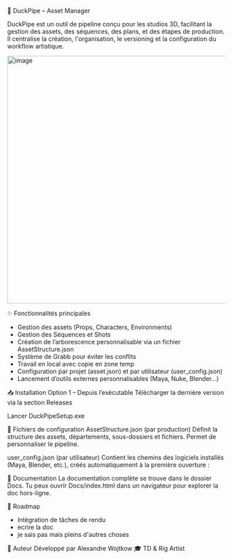 🦆 DuckPipe – Asset Manager

DuckPipe est un outil de pipeline conçu pour les studios 3D, facilitant la gestion des assets, des séquences, des plans, et des étapes de production. 
Il centralise la création, l'organisation, le versioning et la configuration du workflow artistique.

<img width="1100" height="572" alt="image" src="https://github.com/user-attachments/assets/95c96de0-b1bd-40cc-8931-3d482af5efd9" />


✨ Fonctionnalités principales
- Gestion des assets (Props, Characters, Environments)
- Gestion des Séquences et Shots
- Création de l’arborescence personnalisable via un fichier AssetStructure.json
- Système de Grabb pour éviter les conflits
- Travail en local avec copie en zone temp
- Configuration par projet (asset.json) et par utilisateur (user_config.json)
- Lancement d’outils externes personnalisables (Maya, Nuke, Blender…)


📥 Installation
Option 1 – Depuis l’exécutable
Télécharger la dernière version via la section Releases

Lancer DuckPipeSetup.exe


🔧 Fichiers de configuration
AssetStructure.json (par production)
Définit la structure des assets, départements, sous-dossiers et fichiers. Permet de personnaliser le pipeline.

user_config.json (par utilisateur)
Contient les chemins des logiciels installés (Maya, Blender, etc.), créés automatiquement à la première ouverture :


📖 Documentation
La documentation complète se trouve dans le dossier Docs.
 Tu peux ouvrir Docs/index.html dans un navigateur pour explorer la doc hors-ligne.


🚧 Roadmap
- Intégration de tâches de rendu
 - ecrire la doc
 - je sais pas mais pleins d'autres choses
 

🐤 Auteur
Développé par Alexandre Wojtkow
🎓 TD & Rig Artist
